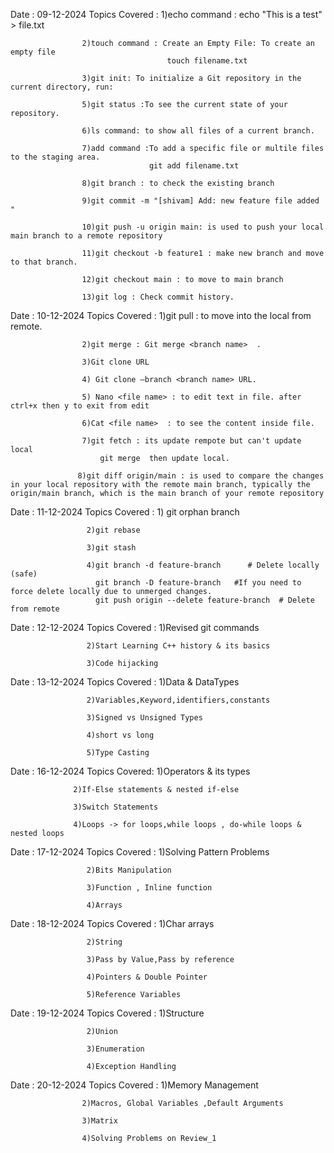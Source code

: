 Date : 09-12-2024
   Topics Covered : 1)echo command :   echo "This is a test" > file.txt
   
                    2)touch command : Create an Empty File: To create an empty file 
                                       touch filename.txt
                                       
                    3)git init: To initialize a Git repository in the current directory, run:  
                    
                    5)git status :To see the current state of your repository.
                    
                    6)ls command: to show all files of a current branch.
                    
                    7)add command :To add a specific file or multile files to the staging area.
                                   git add filename.txt

                    8)git branch : to check the existing branch

                    9)git commit -m "[shivam] Add: new feature file added "

                    10)git push -u origin main: is used to push your local main branch to a remote repository 

                    11)git checkout -b feature1 : make new branch and move to that branch.

                    12)git checkout main : to move to main branch

                    13)git log : Check commit history.
                    

 
Date : 10-12-2024
   Topics Covered : 1)git pull : to move into the local from remote.
   
                    2)git merge : Git merge <branch name>  .
                    
                    3)Git clone URL
                    
                    4) Git clone —branch <branch name> URL.

                    5) Nano <file name> : to edit text in file. after ctrl+x then y to exit from edit

                    6)Cat <file name>  : to see the content inside file.

                    7)git fetch : its update rempote but can't update local
                        git merge  then update local.

                   8)git diff origin/main : is used to compare the changes in your local repository with the remote main branch, typically the origin/main branch, which is the main branch of your remote repository

 
Date : 11-12-2024
    Topics Covered : 1) git orphan branch
    
                     2)git rebase
                     
                     3)git stash
                     
                     4)git branch -d feature-branch      # Delete locally (safe)
                       git branch -D feature-branch   #If you need to force delete locally due to unmerged changes.
                       git push origin --delete feature-branch  # Delete from remote

Date : 12-12-2024
    Topics Covered : 1)Revised git commands

                     2)Start Learning C++ history & its basics

                     3)Code hijacking

Date : 13-12-2024
    Topics Covered : 1)Data & DataTypes

                     2)Variables,Keyword,identifiers,constants

                     3)Signed vs Unsigned Types

                     4)short vs long

                     5)Type Casting

Date : 16-12-2024
  Topics Covered: 1)Operators & its types

                  2)If-Else statements & nested if-else

                  3)Switch Statements

                  4)Loops -> for loops,while loops , do-while loops & nested loops

Date : 17-12-2024
    Topics Covered : 1)Solving Pattern Problems

                     2)Bits Manipulation

                     3)Function , Inline function

                     4)Arrays

Date : 18-12-2024
    Topics Covered : 1)Char arrays 

                     2)String

                     3)Pass by Value,Pass by reference

                     4)Pointers & Double Pointer

                     5)Reference Variables


Date : 19-12-2024
    Topics Covered : 1)Structure

                     2)Union

                     3)Enumeration

                     4)Exception Handling

Date : 20-12-2024
   Topics Covered : 1)Memory Management

                    2)Macros, Global Variables ,Default Arguments

                    3)Matrix

                    4)Solving Problems on Review_1
